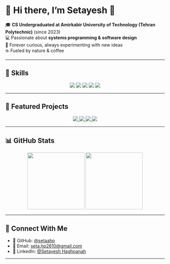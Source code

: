 #  🐳 Hi there, I’m Setayesh 🐳  

🎓 **CS Undergraduated at Amirkabir University of Technology (Tehran Polytechnic)** (since 2023)  
💻 Passionate about **systems programming & software design**  
🌱 Forever curious, always experimenting with new ideas  
☕ Fueled by nature & coffee  

---

## 🧩 Skills  

<p align="center">
  <img src="https://img.shields.io/badge/-C-FFD1DC?style=for-the-badge&logo=c&logoColor=black"/>
  <img src="https://img.shields.io/badge/-C++-C1E1C1?style=for-the-badge&logo=c%2B%2B&logoColor=black"/>
  <img src="https://img.shields.io/badge/-Python-AEC6CF?style=for-the-badge&logo=python&logoColor=white"/>
  <img src="https://img.shields.io/badge/-HTML5-FFFACD?style=for-the-badge&logo=html5&logoColor=black"/>
  <img src="https://img.shields.io/badge/-CSS3-F4C2C2?style=for-the-badge&logo=css3&logoColor=black"/>
</p>  

---

## 🐾 Featured Projects  

<p align="center">
  <a href="https://github.com/setaahp/xv6-projectt">
    <img src="https://img.shields.io/badge/🐧%20xv6%20Phase%201-FFD1DC?style=for-the-badge&logo=linux&logoColor=black"/>
  </a>
  <a href="https://github.com/setaahp/xv6-phase2">
    <img src="https://img.shields.io/badge/🐧%20xv6%20Phase%202-C1E1C1?style=for-the-badge&logo=linux&logoColor=black"/>
  </a>
  <a href="https://github.com/setaahp/tweeter-basic-simulation">
    <img src="https://img.shields.io/badge/🐦%20Twitter%20Simulation-AEC6CF?style=for-the-badge&logo=twitter&logoColor=white"/>
  </a>
  <a href="https://github.com/setaahp/To-Do-List">
    <img src="https://img.shields.io/badge/✅%20ToDo%20List%20(Web)-FFFACD?style=for-the-badge&logo=todoist&logoColor=black"/>
  </a>
</p>  

---

## 📊 GitHub Stats  

<p align="center">
  <img src="https://github-readme-stats.vercel.app/api?username=setaahp&show_icons=true&theme=tokyonight&title_color=FFB6C1&icon_color=FFB6C1&text_color=FFE4E1&bg_color=1A1B27" height="180"/>
  <img src="https://github-readme-stats.vercel.app/api/top-langs/?username=setaahp&layout=compact&theme=tokyonight&title_color=FFD1DC&text_color=FFE4E1&bg_color=1A1B27" height="180"/>
</p>  

---

## 🌸 Connect With Me  

- 🐚 GitHub: [@setaahp](https://github.com/setaahp)  
- 💌 Email: seta.hp2610@gmail.com
- 🔗 LinkedIn: [@Setayesh Haghpanah](https://www.linkedin.com/in/setayesh-haghpanah-0673a634a/)

---

